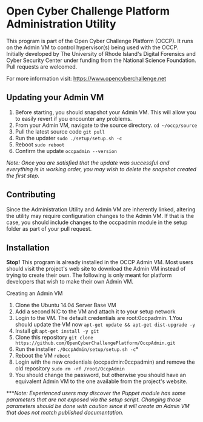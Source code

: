 # Open Cyber Challenge Platform Administration Utility
This program is part of the Open Cyber Challenge Platform (OCCP). It runs on the Admin VM to control hypervisor(s) being used with the OCCP. Initially developed by The University of Rhode Island's Digital Forensics and Cyber Security Center under funding from the National Science Foundation. Pull requests are welcomed.

For more information visit: https://www.opencyberchallenge.net

## Updating your Admin VM
1. Before starting, you should snapshot your Admin VM. This will allow you to easily revert if you encounter any problems.
1. From your Admin VM, navigate to the source directory. `cd ~/occp/source`
1. Pull the latest source code `git pull`
1. Run the updater `sudo ./setup/setup.sh -c`
1. Reboot `sudo reboot`
1. Confirm the update `occpadmin --version`

_Note: Once you are satisfied that the update was successful and everything is in working order, you may wish to delete the snapshot created the first step._

## Contributing
Since the Administration Utility and Admin VM are inherently linked, altering the utility may require configuration changes to the Admin VM. If that is the case, you should include changes to the occpadmin module in the setup folder as part of your pull request.

## Installation
**Stop!** This program is already installed in the OCCP Admin VM. Most users should visit the project's web site to download the Admin VM instead of trying to create their own. The following is only meant for platform developers that wish to make their own Admin VM.

Creating an Admin VM

1. Clone the Ubuntu 14.04 Server Base VM
1. Add a second NIC to the VM and attach it to your setup network
1. Login to the VM. The default credentials are root:0ccpadmin.
  1.You should update the VM now `apt-get update && apt-get dist-upgrade -y`
  1. Install git `apt-get install -y git`
  1. Clone this repository `git clone https://github.com/OpenCyberChallengePlatform/OccpAdmin.git`
  1. Run the installer `./OccpAdmin/setup/setup.sh -c`*
  1. Reboot the VM `reboot`
  1. Login with the new credentials (occpadmin:0ccpadmin) and remove the old repository `sudo rm -rf /root/OccpAdmin`
  1. You should change the password, but otherwise you should have an equivalent Admin VM to the one available from the project's website.

***_Note: Experienced users may discover the Puppet module has some parameters that are not exposed via the setup script. Changing those parameters should be done with caution since it will create an Admin VM that does not match published documentation._
